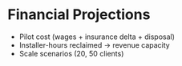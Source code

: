 # Financial Projections
- Pilot cost (wages + insurance delta + disposal)
- Installer-hours reclaimed → revenue capacity
- Scale scenarios (20, 50 clients)
